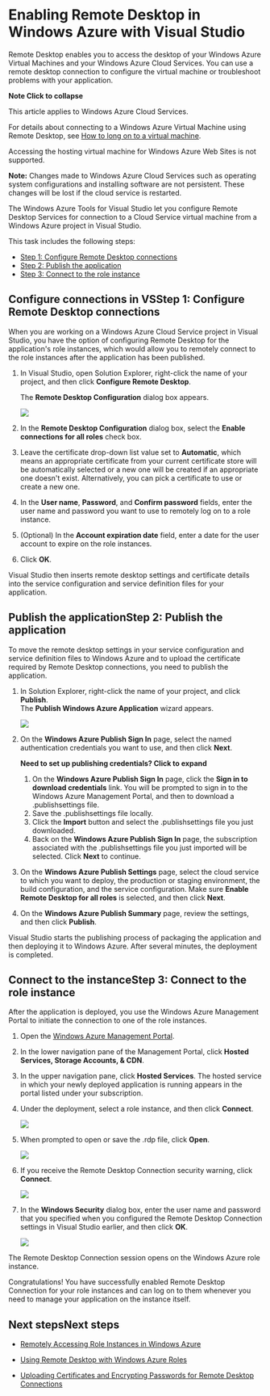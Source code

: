 <properties linkid="dev-net-commons-tasks-remote-desktop" urlDisplayName="Remote Desktop" pageTitle="Enable remote desktop for cloud services - Windows Azure" metaKeywords="Azure remote access, Azure remote connection, Azure VM access, Azure virtual machinesAzure .NET remote access,  Azure C# remote access, Azure Visual Studio remote access" metaDescription="Learn how to enable remote-desktop access for the virtual machines hosting your Windows Azure application. " metaCanonical="" disqusComments="1" umbracoNaviHide="0" />



# Enabling Remote Desktop in Windows Azure with Visual Studio

Remote Desktop enables you to access the desktop of your Windows Azure Virtual Machines and your Windows Azure Cloud Services. You can use a remote desktop connection to configure the virtual machine or troubleshoot problems with your application.

<div class="dev-callout-new">
    <strong>Note <span>Click to collapse</span></strong>
    <div class="dev-callout-content">
        <p>This article applies to Windows Azure Cloud Services.</p>
        <p>For details about connecting to a Windows Azure Virtual Machine using Remote Desktop, see <a href="/en-us/manage/windows/how-to-guides/log-on-a-windows-vm/">How to long on to a virtual machine</a>.</p>
        <p>Accessing the hosting virtual machine for Windows Azure Web Sites is not supported.</p>
    </div>
</div>  

**Note:** Changes made to Windows Azure Cloud Services such as operating system configurations and installing software are not persistent. These changes will be lost if the cloud service is restarted.  

The Windows Azure Tools for Visual Studio let you configure Remote
Desktop Services for connection to a Cloud Service virtual machine from a Windows Azure project in Visual Studio.

This task includes the following steps:

-   [Step 1: Configure Remote Desktop connections][]
-   [Step 2: Publish the application][]
-   [Step 3: Connect to the role instance][]

<a id="step1"></a><h2><span class="short-header">Configure connections in VS</span>Step 1: Configure Remote Desktop connections</h2>

When you are working on a Windows Azure Cloud Service project in Visual Studio, you
have the option of configuring Remote Desktop for the application's role
instances, which would allow you to remotely connect to the role
instances after the application has been published.


1.  In Visual Studio, open Solution
    Explorer, right-click the name of your project, and then click
    **Configure Remote Desktop**.  
      
     The **Remote Desktop Configuration** dialog box appears.

    ![][0]

2.  In the **Remote Desktop Configuration** dialog box, select the
    **Enable connections for all roles** check box.
3.  Leave the certificate drop-down list value set to **Automatic**, which
    means an appropriate certificate from your current certificate store
    will be automatically selected or a new one will be created if an
    appropriate one doesn't exist. Alternatively, you can pick a
    certificate to use or create a new one.
4.  In the **User name**, **Password**, and **Confirm password** fields,
    enter the user name and password you want to use to remotely log on
    to a role instance.
5.  (Optional) In the **Account expiration date** field, enter a date
    for the user account to expire on the role instances.
6.  Click **OK**.

Visual Studio then inserts remote desktop settings and certificate
details into the service configuration and service definition files for
your application.

<a id="step2"></a><h2><span class="short-header">Publish the application</span>Step 2: Publish the application</h2>

To move the remote desktop settings in your service configuration and
service definition files to Windows Azure and to upload the certificate
required by Remote Desktop connections, you need to publish the
application.

1.  In Solution Explorer, right-click the name of your project, and
    click **Publish**.  
     The **Publish Windows Azure Application** wizard appears.

    ![][1]

2.  On the **Windows Azure Publish Sign In** page, select the named
    authentication credentials you want to use, and then click **Next**.
    
    <div class="dev-callout-new-collapsed">
    <strong>Need to set up publishing credentials? <span>Click to expand</span></strong>
    <div class="dev-callout-content">
        <p><ol>
           <li>On the <strong>Windows Azure Publish Sign In</strong> page, click the <strong>Sign in to download credentials</strong> link. You will be prompted to sign in to the Windows Azure Management Portal, and then to download a .publishsettings file.</li>
           <li>Save the .publishsettings file locally.</li>
           <li>Click the <strong>Import</strong> button and select the .publishsettings file you just downloaded.</li>
           <li>Back on the <strong>Windows Azure Publish Sign In</strong> page, the subscription associated with the .publishsettings file you just imported will be selected. Click <strong>Next</strong> to continue.
           </ol></p>
    </div>
    </div>  

3.  On the **Windows Azure Publish Settings** page, select the cloud service to which you want to deploy, the production or staging
    environment, the build configuration, and the service configuration.
    Make sure **Enable Remote Desktop for all roles** is selected,
    and then click **Next**.
4.  On the **Windows Azure Publish Summary** page, review the settings,
    and then click **Publish**.

Visual Studio starts the publishing process of packaging the application
and then deploying it to Windows Azure. After several minutes, the
deployment is completed.

<a id="step3"></a><h2><span class="short-header">Connect to the instance</span>Step 3: Connect to the role instance</h2>

After the application is deployed, you use the Windows Azure Management
Portal to initiate the connection to one of the role instances.

1.  Open the [Windows Azure Management Portal][].
2.  In the lower navigation pane of the Management Portal, click
    **Hosted Services, Storage Accounts, & CDN**.
3.  In the upper navigation pane, click **Hosted Services**. The hosted
    service in which your newly deployed application is running appears
    in the portal listed under your subscription.
4.  Under the deployment, select a role instance, and then click
    **Connect**.

    ![][2]

5.  When prompted to open or save the .rdp file, click **Open**.

    ![][3]

6.  If you receive the Remote Desktop Connection security warning, click
    **Connect**.

    ![][4]

7.  In the **Windows Security** dialog box, enter the user name and
    password that you specified when you configured the Remote Desktop
    Connection settings in Visual Studio earlier, and then click **OK**.

    ![][5]

The Remote Desktop Connection session opens on the Windows Azure role
instance.

Congratulations! You have successfully enabled Remote Desktop Connection
for your role instances and can log on to them whenever you need to
manage your application on the instance itself.

<h2><span class="short-header">Next steps</span>Next steps</h2>

* [Remotely Accessing Role Instances in Windows Azure][]
* [Using Remote Desktop with Windows Azure Roles][]
* [Uploading Certificates and Encrypting Passwords for Remote Desktop Connections][]

  [Step 1: Configure Remote Desktop connections]: #step1
  [Step 2: Publish the application]: #step2
  [Step 3: Connect to the role instance]: #step3
  [0]: ../../../DevCenter/dotNet/Media/remote-desktop-01.png
  [1]: ../../../DevCenter/dotNet/Media/remote-desktop-02.png
  [Setting Up Named Authentication Credentials]: http://msdn.microsoft.com/en-us/library/windowsazure/ff683676.aspx
  [Windows Azure Management Portal]: http://windows.azure.com/
  [2]: ../../../DevCenter/dotNet/Media/remote-desktop-03.png
  [3]: ../../../DevCenter/dotNet/Media/remote-desktop-04.png
  [4]: ../../../DevCenter/dotNet/Media/remote-desktop-05.png
  [5]: ../../../DevCenter/dotNet/Media/remote-desktop-06.png
  [Remotely Accessing Role Instances in Windows Azure]: http://msdn.microsoft.com/en-us/library/windowsazure/hh124107.aspx
  [Using Remote Desktop with Windows Azure Roles]: http://msdn.microsoft.com/en-us/library/windowsazure/gg443832.aspx
  [Uploading Certificates and Encrypting Passwords for Remote Desktop Connections]: http://msdn.microsoft.com/en-us/library/windowsazure/hh403987.aspx
  [How to Log on to a Virtual Machine Running Windows Server 2008 R2]: https://www.windowsazure.com/en-us/manage/windows/how-to-guides/log-on-a-windows-vm/
